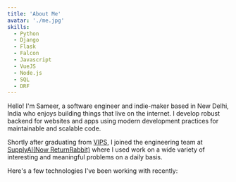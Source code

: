 ```yaml
---
title: 'About Me'
avatar: './me.jpg'
skills:
  - Python
  - Django
  - Flask
  - Falcon
  - Javascript
  - VueJS
  - Node.js
  - SQL
  - DRF
---
```


Hello! I'm Sameer, a software engineer and indie-maker based in New Delhi, India who enjoys building things that live on the internet. I develop robust backend for websites and apps using modern development practices for maintainable and scalable code.

Shortly after graduating from [VIPS](http://vips.edu/), I joined the engineering team at [SupplyAI(Now ReturnRabbit)](https://www.returnrabbit.com/) where I used work on a wide variety of interesting and meaningful problems on a daily basis.

Here's a few technologies I've been working with recently:
